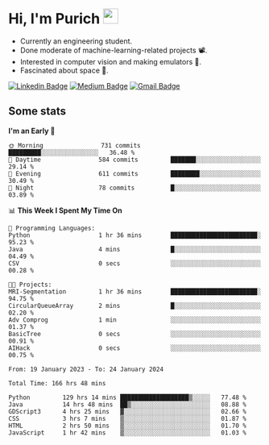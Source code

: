 <h1 align="left">Hi, I'm Purich
<img src="https://media.giphy.com/media/hvRJCLFzcasrR4ia7z/giphy.gif" width="30px"/></h1>

* Currently an engineering student.
* Done moderate of machine-learning-related projects :film_projector:.
* Interested in computer vision and making emulators :space_invader:.
* Fascinated about space :milky_way:.

[![Linkedin Badge](https://img.shields.io/badge/-Purich-blue?style=flat-square&logo=Linkedin&logoColor=white&link=https://www.linkedin.com/in/purich-siritip-16b3b3255/)](https://www.linkedin.com/in/purich-siritip-16b3b3255) [![Medium Badge](https://img.shields.io/badge/-@purich-gray?style=flat-square&labelColor=000000&logo=Medium&link=https://medium.com/@phuritsiritip)](https://medium.com/@phuritsiritip)
[![Gmail Badge](https://img.shields.io/badge/-mark.phurit@gmail.com-c14438?style=flat-square&logo=Gmail&logoColor=white&link=mailto:mark.phurit@gmail.com)](mailto:mark.phurit@gmail.com)

## Some stats

  
  <!--START_SECTION:waka-->
**I'm an Early 🐤** 

```text
🌞 Morning                731 commits         █████████░░░░░░░░░░░░░░░░   36.48 % 
🌆 Daytime                584 commits         ███████░░░░░░░░░░░░░░░░░░   29.14 % 
🌃 Evening                611 commits         ████████░░░░░░░░░░░░░░░░░   30.49 % 
🌙 Night                  78 commits          █░░░░░░░░░░░░░░░░░░░░░░░░   03.89 % 
```


📊 **This Week I Spent My Time On** 

```text
💬 Programming Languages: 
Python                   1 hr 36 mins        ████████████████████████░   95.23 % 
Java                     4 mins              █░░░░░░░░░░░░░░░░░░░░░░░░   04.49 % 
CSV                      0 secs              ░░░░░░░░░░░░░░░░░░░░░░░░░   00.28 % 

🐱‍💻 Projects: 
MRI-Segmentation         1 hr 36 mins        ████████████████████████░   94.75 % 
CircularQueueArray       2 mins              █░░░░░░░░░░░░░░░░░░░░░░░░   02.20 % 
Adv Comprog              1 min               ░░░░░░░░░░░░░░░░░░░░░░░░░   01.37 % 
BasicTree                0 secs              ░░░░░░░░░░░░░░░░░░░░░░░░░   00.91 % 
AIHack                   0 secs              ░░░░░░░░░░░░░░░░░░░░░░░░░   00.75 % 
```


<!--END_SECTION:waka-->

  <!--START_SECTION:waka-simple-->

```text
From: 19 January 2023 - To: 24 January 2024

Total Time: 166 hrs 48 mins

Python         129 hrs 14 mins ███████████████████▒░░░░░   77.48 %
Java           14 hrs 48 mins  ██▒░░░░░░░░░░░░░░░░░░░░░░   08.88 %
GDScript3      4 hrs 25 mins   ▓░░░░░░░░░░░░░░░░░░░░░░░░   02.66 %
CSS            3 hrs 7 mins    ▒░░░░░░░░░░░░░░░░░░░░░░░░   01.87 %
HTML           2 hrs 50 mins   ▒░░░░░░░░░░░░░░░░░░░░░░░░   01.70 %
JavaScript     1 hr 42 mins    ▒░░░░░░░░░░░░░░░░░░░░░░░░   01.03 %
```

<!--END_SECTION:waka-simple-->

  <!--![Anurag's GitHub stats](https://github-readme-stats.vercel.app/api?username=vikimark&show_icons=true&theme=gruvbox_light)-->
  
<!--
**vikimark/vikimark** is a ✨ _special_ ✨ repository because its `README.md` (this file) appears on your GitHub profile.

Here are some ideas to get you started:

- 🔭 I’m currently working on ...
- 🌱 I’m currently learning ...
- 👯 I’m looking to collaborate on ...
- 🤔 I’m looking for help with ...
- 💬 Ask me about ...
- 📫 How to reach me: ...
- 😄 Pronouns: ...
- ⚡ Fun fact: ...
-->
